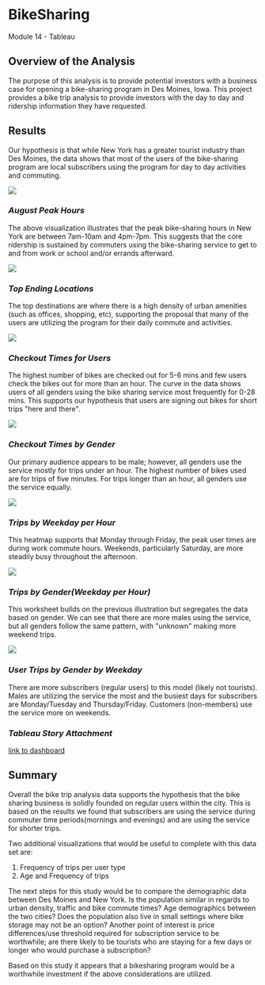 # BikeSharing
Module 14 - Tableau

## **Overview of the Analysis**
The purpose of this analysis is to provide potential investors with a business case for opening a bike-sharing program in Des Moines, Iowa. This project provides a bike trip analysis to provide investors with the day to day and ridership information they have requested.

## **Results**
Our hypothesis is that while New York has a greater tourist industry than Des Moines, the data shows that most of the users of the bike-sharing program are local subscribers using the program for day to day activities and commuting.

<img src = "images/August_Peak_Hours.png"></img>

### *August Peak Hours*
The above visualization illustrates that the peak bike-sharing hours in New York are between 7am-10am and 4pm-7pm. This suggests that the core ridership is sustained by commuters using the bike-sharing service to get to and from work or school and/or errands afterward.

<img src = "images/Top_Ending_Locations.png"></img>

### *Top Ending Locations* 

The top destinations are where there is a high density of urban amenities (such as offices, shopping, etc), supporting the  proposal that many of the users are utilizing the program for their daily commute and activities.



<img src = "images/Checkout_Times_All_Users.png"></img>

### *Checkout Times for Users*
The highest number of bikes are checked out for 5-6 mins and few users check the bikes out for more than an hour. The curve in the data shows users of all genders using the bike sharing service most frequently for 0-28 mins. This supports our hypothesis that users are signing out bikes for short trips "here and there".



<img src = "images/Checkout_Times_Gender.png"></img>

### *Checkout Times by Gender*
Our primary audience appears to be male; however, all genders use the service mostly for trips under an hour. The highest number of bikes used are for trips of five minutes. For trips longer than an hour, all genders use the service equally.


<img src = "images/Trips_Weekday_Hour.png"></img>

### *Trips by Weekday per Hour*
This heatmap supports that Monday through Friday, the peak user times are during work commute hours. Weekends, particularly Saturday, are more steadily busy throughout the afternoon.

<img src = "images/Trips_Gender_Weekday_Hour.png"></img>

### *Trips by Gender(Weekday per Hour)*
This worksheet builds on the previous illustration but segregates the data based on gender. We can see that there are more males using the service, but all genders follow the same pattern, with "unknown" making more weekend trips.


<img src = "images/User_Trips_by_Gender_Weekday.png"></img>

### *User Trips by Gender by Weekday*
There are more subscribers (regular users) to this model (likely not tourists). Males are utilizing the service the most and the busiest days for subscribers are Monday/Tuesday and Thursday/Friday. Customers (non-members) use the service more on weekends.

### ***Tableau Story Attachment***
[link to dashboard](https://public.tableau.com/profile/stephanie.m.juniper#!/vizhome/NYC_CitiBike_Challenge_16124924068370/ProposalStory)

## **Summary**

Overall the bike trip analysis data supports the hypothesis that the bike sharing business is solidly founded on regular users within the city. This is based on the results we found that subscribers are using the service during commuter time periods(mornings and evenings) and are using the service for shorter trips.

Two additional visualizations that would be useful to complete with this data set are:

1. Frequency of trips per user type
2. Age and Frequency of trips

The next steps for this study would be to compare the demographic data between Des Moines and New York. Is the population similar in regards to urban density, traffic and bike commute times? Age demographics between the two cities? Does the population also live in small settings where bike storage may not be an option? Another point of interest is price differences/use threshold required for subscription service to be worthwhile; are there likely to be tourists who are staying for a few days or longer who would purchase a subscription?

Based on this study it appears that a bikesharing program would be a worthwhile investment if the above considerations are utilized.


